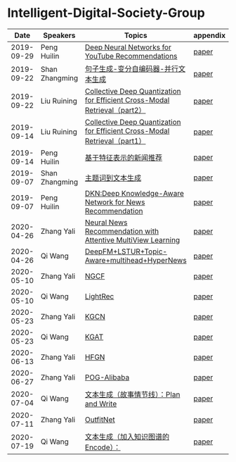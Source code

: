 # Intelligent-Digital-Society-Group
|Date|Speakers|Topics|appendix|
|----|--------|------|----------------|
|2019-09-29|Peng Huilin    |[ Deep Neural Networks for YouTube Recommendations](2019-09-29/penghl/ppt)|[paper](2019-09-29/penghl/paper)|
|2019-09-22|Shan Zhangming    |[句子生成-变分自编码器-并行文本生成](2019-09-22/shanzm/ppt)|[paper](2019-09-22/shanzm/paper)|
|2019-09-22|Liu Ruining    |[Collective Deep Quantization for Efficient Cross-Modal Retrieval（part2）](2019-09-22/liurn/ppt)|[paper](2019-09-22/liurn/paper)|
|2019-09-14|Liu Ruining    |[Collective Deep Quantization for Efficient Cross-Modal Retrieval（part1）](2019-09-14/liurn/ppt)|[paper](2019-09-14/liurn/paper)|
|2019-09-14|Peng Huilin    |[基于特征表示的新闻推荐](2019-09-14/penghl/ppt)|[paper](2019-09-14/penghl/paper)|
|2019-09-07|Shan Zhangming |[主题词到文本生成](2019-09-07/shanzm/ppt)|[paper](2019-09-07/shanzm/paper)|
|2019-09-07|Peng Huilin    |[DKN:Deep Knowledge-Aware Network for News Recommendation](2019-09-07/penghl/ppt)|[paper](2019-09-07/penghl/paper)|
|2020-04-26|Zhang Yali     |[Neural News Recommendation with Attentive MultiView Learning](2020-04-26/zhangyl)|[paper](2020-04-26/zhangyl)|
|2020-04-26|Qi Wang        |[DeepFM+LSTUR+Topic-Aware+multihead+HyperNews](2020-04-26/QiWang)|[paper](2020-04-26/QiWang)|
|2020-05-10|Zhang Yali     |[NGCF](2020-05-10/zhangyl)|[paper](2020-05-10/zhangyl)|
|2020-05-10|Qi Wang        |[LightRec](2020-05-10/QiWang)|[paper](2020-05-10/QiWang)|
|2020-05-23|Zhang Yali     |[KGCN](2020-05-23/zhangyl)|[paper](2020-05-23/zhangyl)|
|2020-05-23|Qi Wang        |[KGAT](2020-05-23/QiWang)|[paper](2020-05-23/QiWang)|
|2020-06-13|Zhang Yali     |[HFGN](2020-06-13/zhangyl)|[paper](2020-06-13/zhangyl)|
|2020-06-27|Zhang Yali     |[POG-Alibaba](2020-06-27/zhangyl)|[paper](2020-06-27/zhangyl)|
|2020-07-04|Qi Wang        |[文本生成（故事情节线）：Plan and Write](2020-07-04/QiWang)|[paper](2020-07-04/QiWang)|
|2020-07-11|Zhang Yali     |[OutfitNet](2020-07-11/zhangyl)|[paper](2020-07-11/zhangyl)|
|2020-07-19|Qi Wang        |[文本生成（加入知识图谱的Encode）：](2020-07-19/QiWang)|[paper](2020-07-19/QiWang)|


